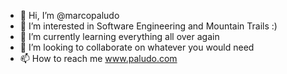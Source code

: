 - 👋 Hi, I’m @marcopaludo
- 👀 I’m interested in Software Engineering and Mountain Trails :)
- 🌱 I’m currently learning everything all over again
- 💞️ I’m looking to collaborate on whatever you would need
- 📫 How to reach me www.paludo.com

<!---
marcopaludo/marcopaludo is a ✨ special ✨ repository because its `README.md` (this file) appears on your GitHub profile.
You can click the Preview link to take a look at your changes.
--->
